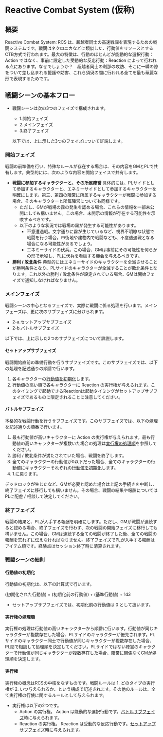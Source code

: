 # Reactive Combat System (仮称)

## 概要

Reactive Combat System: RCS は、超越者同士の高速戦闘を表現するための戦闘システムです。戦闘はネクロニカなどに類似した、行動値をリソースとするCTB方式で行われます。最大の特徴は、行動のほとんどが能動的な選択行動：Action ではなく、事前に設定した受動的な反応行動：Reaction によって行われる点にあります。なぜでしょうか？　超越者同士の刹那の攻防、そこに一瞬の隙をついて差し込まれる援護や妨害、これら須臾の間に行われる全てを最も華麗な形で表現するためです。

## 戦闘シーンの基本フロー

- 戦闘シーンは次の3つのフェイズで構成されます。

  - 1.開始フェイズ
  - 2.メインフェイズ
  - 3.終了フェイズ

  以下では、上に示した3つのフェイズについて詳説します。

### 開始フェイズ

戦闘の前準備を行い、特殊なルールが存在する場合は、その内容をGMとPLで共有します。典型的には、次のような内容を開始フェイスで共有します。

- **戦闘に参加するキャラクターと、その所属陣営** 具体的には、PLサイドとして参加するキャラクターと、エネミーサイドとして参加するキャラクターを明確にします。第三、第四の陣営に所属するキャラクターが戦闘に参加する場合、そのキャラクターと所属陣営についても同様です。
  - ただし、GMが戦場の霧の発生を認める場合、これらの情報を一部未公開にしても構いません。この場合、未開示の情報が存在する可能性を示唆するべきです。
  - 以下のような状況では戦場の霧が発生する可能性があります。
    - 不意遭遇戦。文字通りに霧が生じているなど、視界不明瞭な状態で戦闘を行う場合。市街地や建物内で戦闘なども、不意遭遇戦となる場合になる可能性があるでしょう。
    - エネミーサイドの伏兵。この場合、GMは事前にその可能性を何らかの形で示唆し、PLに伏兵を看破する機会を与えるべきです。
- **勝利 / 敗北条件** 典型的にはエネミーサイドのキャラクターを全滅させることが勝利条件となり、PLサイドのキャラクターが全滅することが敗北条件となります。これ以外の勝利 / 敗北条件が設定されている場合、GMは開始フェイズで通知しなければなりません。

### メインフェイズ

戦闘シーンの中心となるフェイズで、実際に戦闘に係る処理を行います。メインフェーズは、更に次のサブフェイズに分けられます。

- 2-a.セットアップサブフェイズ
- 2-b.バトルサブフェイズ

以下では、上に示した2つのサブフェイズについて詳説します。

#### セットアップサブフェイズ

戦闘開始直前の準備行動を行うサブフェイズです。このサブフェイズでは、以下の処理を記述通りの順番で行います。

1. 各キャラクターの[行動値を初期化](#行動値の初期化)します。
2. [行動値の高い順](#実行権の処理順)で各キャラクターに Reaction の[実行権](#実行権)が与えられます。このタイミングで起動できるReactionは起動タイミングがセットアップサブフェイズであるものに限定されることに注意してください。

#### バトルサブフェイズ

本格的な戦闘行動を行うサブフェイズです。このサブフェイズでは、以下の処理を記述通りの順番で行います。

1. 最も行動値が高いキャラクターに Action の実行権が与えられます。最も行動値の高いキャラクターが複数いた場合の処理は[実行権の処理順](#実行権の処理順)を参照してください。
2. 勝利 / 敗北条件が満たされていた場合、戦闘を終了します。
3. 全てのキャラクターの行動値が0以下だった場合、全てのキャラクターの行動値にキャラクターそれぞれの[行動値を初期化](#行動値の初期化)します。
4. 1.に戻ります。

デッドロックが生じたなど、GMが必要と認めた場合は上記の手続きを中断し、終了フェイズに移行しても構いません。その場合、戦闘の結果や報酬についてはPLに配慮 / 相談して決定してください。

### 終了フェイズ

戦闘の結果と、PLが入手する報酬を明確にします。ただし、GMが戦闘が連続すると認める場合、終了フェイズを行わず、次の戦闘の開始フェイズに移行しても構いません。この場合、GMは連続する全ての戦闘が終了した後、全ての戦闘の報酬を忘れずに伝えなければなりません。終了フェイズでPLが入手する報酬はアイテム類です。経験点はセッション終了時に清算されます。

### 戦闘シーンの細則

#### 行動値の初期化

行動値の初期化は、以下の計算式で行います。

(初期化された行動値) = (初期化前の行動値) + (基準行動値) + 1d3

- セットアップサブフェイズでは、初期化前の行動値は 0 として扱います。

#### 実行権の処理順

実行権の処理は行動値の高いキャラクターから順番に行います。行動値が同じキャラクターが複数存在した場合、PLサイドのキャラクターが優先されます。PLサイドのキャラクター同士で行動値が同じキャラクターが複数存在した場合、PL間で相談して処理順を決定してください。PLサイドではない陣営のキャラクターで行動値が同じキャラクターが複数存在した場合、陣営に関係なくGMが処理順を決定します。

#### 実行権

実行権の概念はRCSの中核をなすものです。戦闘ルールは 1. どのタイプの実行権が 2. いつ与えられるか、という構成で記述されます。その他のルールは、全て実行権の行使に関するルールとして与えられます。

- 実行権は以下の2つです。
  - Action の実行権。 Action は能動的な選択行動です。[バトルサブフェイズ](#バトルサブフェイズ)時に与えられます。
  - Reaction の実行権。 Reaction は受動的な反応行動です。[セットアップサブフェイズ](#セットアップサブフェイズ)時に与えられます。
